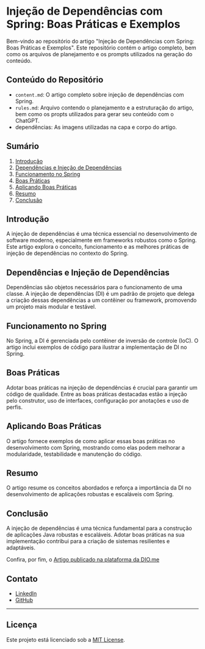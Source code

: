 # Injeção de Dependências com Spring: Boas Práticas e Exemplos

Bem-vindo ao repositório do artigo "Injeção de Dependências com Spring: Boas Práticas e Exemplos". Este repositório contém o artigo completo, bem como os arquivos de planejamento e os prompts utilizados na geração do conteúdo.

## Conteúdo do Repositório

- `content.md`: O artigo completo sobre injeção de dependências com Spring.
- `rules.md`: Arquivo contendo o planejamento e a estruturação do artigo, bem como os propts utilizados para gerar seu conteúdo com o ChatGPT.
- dependências: As imagens utilizadas na capa e corpo do artigo.

## Sumário

1. [Introdução](#introdução)
2. [Dependências e Injeção de Dependências](#dependências-e-injeção-de-dependências)
3. [Funcionamento no Spring](#funcionamento-no-spring)
4. [Boas Práticas](#boas-práticas)
5. [Aplicando Boas Práticas](#aplicando-boas-práticas)
6. [Resumo](#resumo)
7. [Conclusão](#conclusão)

## Introdução

A injeção de dependências é uma técnica essencial no desenvolvimento de software moderno, especialmente em frameworks robustos como o Spring. Este artigo explora o conceito, funcionamento e as melhores práticas de injeção de dependências no contexto do Spring.

## Dependências e Injeção de Dependências

Dependências são objetos necessários para o funcionamento de uma classe. A injeção de dependências (DI) é um padrão de projeto que delega a criação dessas dependências a um contêiner ou framework, promovendo um projeto mais modular e testável.

## Funcionamento no Spring

No Spring, a DI é gerenciada pelo contêiner de inversão de controle (IoC). O artigo inclui exemplos de código para ilustrar a implementação de DI no Spring.

## Boas Práticas

Adotar boas práticas na injeção de dependências é crucial para garantir um código de qualidade. Entre as boas práticas destacadas estão a injeção pelo construtor, uso de interfaces, configuração por anotações e uso de perfis.

## Aplicando Boas Práticas

O artigo fornece exemplos de como aplicar essas boas práticas no desenvolvimento com Spring, mostrando como elas podem melhorar a modularidade, testabilidade e manutenção do código.

## Resumo

O artigo resume os conceitos abordados e reforça a importância da DI no desenvolvimento de aplicações robustas e escaláveis com Spring.

## Conclusão

A injeção de dependências é uma técnica fundamental para a construção de aplicações Java robustas e escaláveis. Adotar boas práticas na sua implementação contribui para a criação de sistemas resilientes e adaptáveis.

Confira, por fim, o [Artigo publicado na plataforma da DIO.me](https://web.dio.me/articles/injecao-de-dependencias-com-spring-boas-praticas-e-exemplos?back=%2Farticles&open-modal=true&page=1&order=oldest)

## Contato

- [LinkedIn](https://www.linkedin.com/in/gui-hcastro/)
- [GitHub](https://github.com/GuihCastro)

---

## Licença

Este projeto está licenciado sob a [MIT License](LICENSE).
